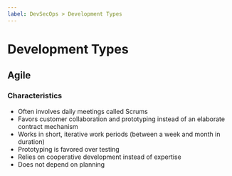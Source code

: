 ```yaml
---
label: DevSecOps > Development Types
---
```


# Development Types

## Agile

### Characteristics

- Often involves daily meetings called Scrums
- Favors customer collaboration and prototyping instead of an elaborate contract mechanism
- Works in short, iterative work periods (between a week and month in duration)
- Prototyping is favored over testing
- Relies on cooperative development instead of expertise
- Does not depend on planning
